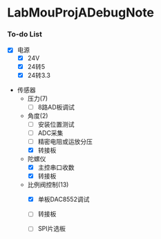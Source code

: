 # LabMouProjADebugNote
### To-do List
- [x] 电源
  - [x] 24V
  - [x] 24转5
  - [x] 24转3.3
- 传感器
  - 压力(7)
    - [ ] 8路AD板调试
  - 角度(2)
    - [ ] 安装位置测试
    - [ ] ADC采集
    - [ ] 精密电阻或运放分压
    - [x] 转接板
  - 陀螺仪
    - [x] 主控串口收数
    - [x] 转接板
  - 比例阀控制(13)
    - [x] 单板DAC8552调试
    - [ ] 转接板
    - [ ] SPI片选板




